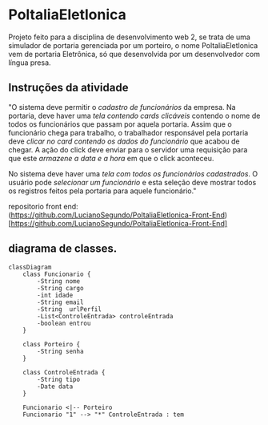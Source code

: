 # PoltaliaEletlonica
Projeto feito para a disciplina de desenvolvimento web 2, se trata de uma simulador de portaria gerenciada por um porteiro, o nome PoltaliaEletlonica vem de portaria Eletrônica, só que desenvolvida por um desenvolvedor com língua presa.

## Instruções da atividade

"O sistema deve permitir o *cadastro de funcionários* da empresa.
Na portaria, deve haver uma *tela contendo cards clicáveis* contendo o nome de todos os funcionários que passam por aquela portaria. Assim que o funcionário chega para trabalho, o trabalhador responsável pela portaria deve *clicar no card contendo os dados do funcionário* que acabou de chegar. A ação do click deve enviar para o servidor uma requisição para que este *armazene a data e a hora* em que o click aconteceu.

No sistema deve haver uma *tela com todos os funcionários cadastrados*. O usuário pode *selecionar um funcionário* e esta seleção deve mostrar todos os registros feitos pela portaria para aquele funcionário."

repositorio front end: (https://github.com/LucianoSegundo/PoltaliaEletlonica-Front-End)[https://github.com/LucianoSegundo/PoltaliaEletlonica-Front-End]

## diagrama de classes.
```mermaid
classDiagram
    class Funcionario {
        -String nome
        -String cargo
        -int idade
        -String email
        -String  urlPerfil
        -List<ControleEntrada> controleEntrada
        -boolean entrou
    }
    
    class Porteiro {
        -String senha
    }

    class ControleEntrada {
        -String tipo
        -Date data
    }

    Funcionario <|-- Porteiro
    Funcionario "1" --> "*" ControleEntrada : tem
```

